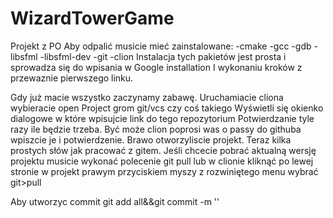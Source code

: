 # WizardTowerGame
Projekt z PO
Aby odpalić musicie mieć zainstalowane:
-cmake
-gcc 
-gdb 
-libsfml
-libsfml-dev
-git 
-clion 
Instalacja tych pakietów jest prosta i sprowadza się do wpisania w Google <nazwa dystrybucji linuxa> <nazwa pakietu> installation I wykonaniu kroków z przewaznie pierwszego linku.

Gdy już macie wszystko zaczynamy zabawę.
Uruchamiacie cliona wybieracie open Project grom git/vcs  czy coś takiego
Wyświetli się okienko dialogowe w które wpisujcie link do tego repozytorium
Potwierdzanie tyle razy ile będzie trzeba. Być może clion poprosi was o passy do githuba wpiszcie je i potwierdzenie.
Brawo otworzyliscie projekt.
Teraz kilka prostych słów jak pracować z gitem.
Jeśli chcecie pobrać aktualną wersję projektu musicie wykonać polecenie git pull lub w clionie kliknąć po lewej stronie w projekt prawym przyciskiem myszy z rozwiniętego menu wybrać git>pull 

Aby utworzyc commit git add all&&git commit -m '<komentarz do wykonanych zmian>'

